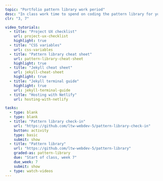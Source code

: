 ```yaml
---
topic: "Portfolio pattern library work period"
desc: "In class work time to spend on coding the pattern library for your portfolio website."
clr: "3, 7"

video_tutorials:
  - title: "Project UX checklist"
    url: project-ux-checklist
    highlight: true
  - title: "CSS variables"
    url: css-variables
  - title: "Pattern library cheat sheet"
    url: pattern-library-cheat-sheet
    highlight: true
  - title: "Jekyll cheat sheet"
    url: jekyll-cheat-sheet
    highlight: true
  - title: "Jekyll terminal guide"
    highlight: true
    url: jekyll-terminal-guide
  - title: "Hosting with Netlify"
    url: hosting-with-netlify

tasks:
  - type: blank
  - type: blank
  - title: "Pattern library check-in"
    url: "https://github.com/ltw-webdev-5/pattern-library-check-in"
    button: activity
    type: basic
    submit: show
  - title: "Pattern library"
    url: "https://github.com/ltw-webdev-5/pattern-library"
    graded-as: pattern-library
    due: "Start of class, week 7"
    due_week: 7
    submit: show
  - type: watch-videos
---
```

